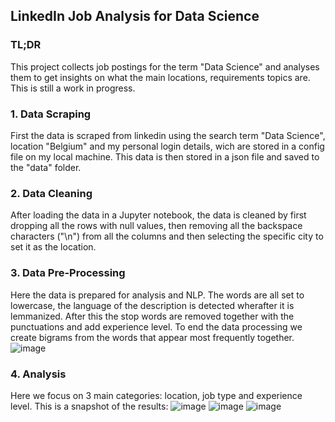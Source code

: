 ## LinkedIn Job Analysis for Data Science
### TL;DR
This project collects job postings for the term "Data Science" and analyses them to get insights on what the main locations, requirements topics are.
This is still a work in progress.

### 1. Data Scraping
First the data is scraped from linkedin using the search term "Data Science", location "Belgium" and my personal login details, wich are stored in a config file on my local machine. This data is then stored in a json file and saved to the "data" folder.

### 2. Data Cleaning
After loading the data in a Jupyter notebook, the data is cleaned by first dropping all the rows with null values, then removing all the backspace characters ("\n") from all the columns and then selecting the specific city to set it as the location.

### 3. Data Pre-Processing
Here the data is prepared for analysis and NLP. The words are all set to lowercase, the language of the description is detected wherafter it is lemmanized.
After this the stop words are removed together with the punctuations and add experience level.
To end the data processing we create bigrams from the words that appear most frequently together.
![image](https://user-images.githubusercontent.com/28530143/131885368-0463096a-076e-4889-a820-f0499a59719f.png)


### 4. Analysis
Here we focus on 3 main categories: location, job type and experience level.
This is a snapshot of the results:
![image](https://user-images.githubusercontent.com/28530143/131885578-b8b6d9f3-7ecb-4817-9e79-f8e5de85ca08.png)
![image](https://user-images.githubusercontent.com/28530143/131885614-40139e12-f277-4bde-b8c7-5e152198f643.png)
![image](https://user-images.githubusercontent.com/28530143/131885644-2433980a-14a4-47d4-a84b-ac67367abf70.png)
